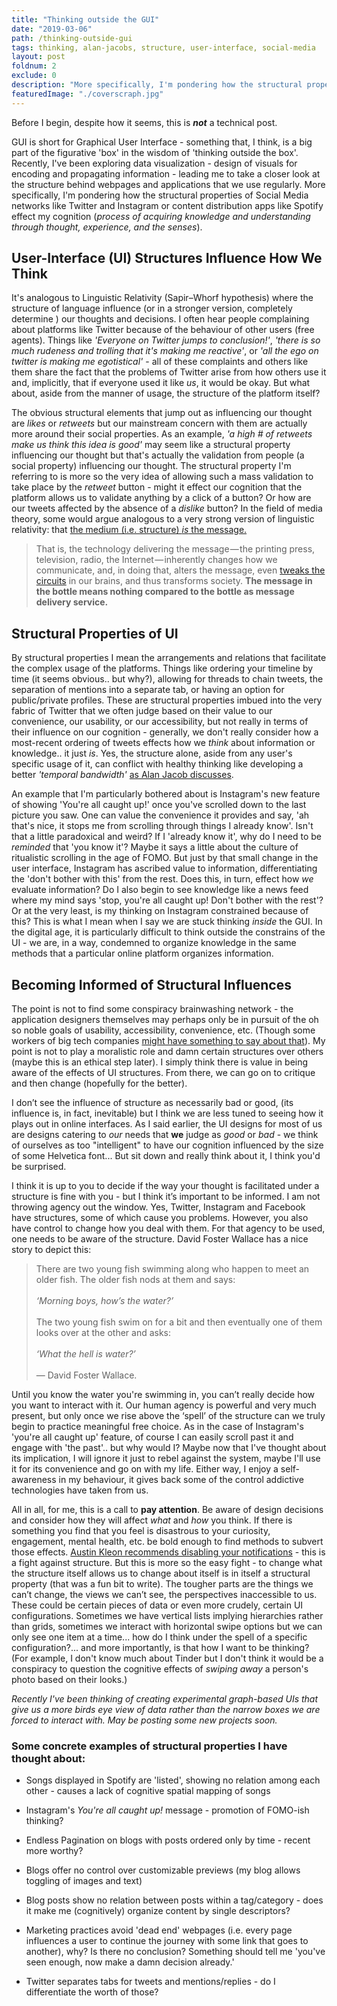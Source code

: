 ```yaml
---
title: "Thinking outside the GUI"
date: "2019-03-06"
path: /thinking-outside-gui
tags: thinking, alan-jacobs, structure, user-interface, social-media
layout: post
foldnum: 2
exclude: 0
description: "More specifically, I'm pondering how the structural properties of Social Media networks like Twitter and Instagram or content distribution apps like Spotify effect my cognition ('process of acquiring knowledge and understanding through thought, experience, and the senses')."
featuredImage: "./coverscraph.jpg"
---
```


Before I begin, despite how it seems, this is ***not*** a technical post.

GUI is short for Graphical User Interface - something that, I think, is a big part of the figurative 'box' in the wisdom of 'thinking outside the box'. Recently, I've been exploring data visualization - design of visuals for encoding and propagating information - leading me to take a closer look at the structure behind webpages and applications that we use regularly. More specifically, I'm pondering how the structural properties of Social Media networks like Twitter and Instagram or content distribution apps like Spotify effect my cognition (*process of acquiring knowledge and understanding through thought, experience, and the senses*).

## User-Interface (UI) Structures Influence How We Think

It's analogous to Linguistic Relativity (Sapir–Whorf hypothesis) where the structure of language influence (or in a stronger version, completely determine ) our thoughts and decisions. I often hear people complaining about platforms like Twitter because of the behaviour of other users (free agents). Things like *'Everyone on Twitter jumps to conclusion!'*, *'there is so much rudeness and trolling that it's making me reactive'*, or *'all the ego on twitter is making me egotistical'* - all of these complaints and others like them share the fact that the problems of Twitter arise from how others use it and, implicitly, that if everyone used it like *us*, it would be okay. But what about, aside from the manner of usage, the structure of the platform itself?

The obvious structural elements that jump out as influencing our thought are *likes* or *retweets* but our mainstream concern with them are actually more around their social properties. As an example, *'a high # of retweets make us think this idea is good'* may seem like a structural property influencing our thought but that's actually the validation from people (a social property) influencing our thought. The structural property I'm referring to is more so the very idea of allowing such a mass validation to take place by the *retweet* button - might it effect our cognition that the platform allows us to validate anything by a click of a button? Or how are our tweets affected by the absence of a *dislike* button? In the field of media theory, some would argue analogous to a very strong version of linguistic relativity: that [the medium (i.e. structure) *is* the message.](https://psmag.com/news/how-does-twitter-influence-the-way-we-communicate)

> That is, the technology delivering the message — the printing press, television, radio, the Internet — inherently changes how we communicate, and, in doing that, alters the message, even [tweaks the circuits](http://newsroom.ucla.edu/releases/the-teenage-brain-on-social-media) in our brains, and thus transforms society. **The message in the bottle means nothing compared to the bottle as message delivery service.**

## Structural Properties of UI

By structural properties I mean the arrangements and relations that facilitate the complex usage of the platforms. Things like ordering your timeline by time (it seems obvious.. but why?), allowing for threads to chain tweets, the separation of mentions into a separate tab, or having an option for public/private profiles. These are structural properties imbued into the very fabric of Twitter that we often judge based on their value to our convenience, our usability, or our accessibility, but not really in terms of their influence on our cognition - generally, we don't really consider how a most-recent ordering of tweets effects how we *think* about information or knowledge.. it just *is*. Yes, the structure alone, aside from any user's specific usage of it, can conflict with healthy thinking like developing a better *'temporal bandwidth'* [as Alan Jacob discusses](https://www.theguardian.com/commentisfree/2018/jun/16/temporal-bandwith-social-media-alan-jacobs).

An example that I'm particularly bothered about is Instagram's new feature of showing 'You're all caught up!' once you've scrolled down to the last picture you saw. One can value the convenience it provides and say, 'ah that's nice, it stops me from scrolling through things I already know'. Isn't that a little paradoxical and weird? If I 'already know it', why do I need to be *reminded* that 'you know it'? Maybe it says a little about the culture of ritualistic scrolling in the age of FOMO. But just by that small change in the user interface, Instagram has ascribed value to information, differentiating the 'don't bother with this' from the rest. Does this, in turn, effect how *we* evaluate information? Do I also begin to see knowledge like a news feed where my mind says 'stop, you're all caught up! Don't bother with the rest'? Or at the very least, is my thinking on Instagram constrained because of this? This is what I mean when I say we are stuck thinking *inside* the GUI. In the digital age, it is particularly difficult to think outside the constrains of the UI - we are, in a way, condemned to organize knowledge in the same methods that a particular online platform organizes information.

## Becoming Informed of Structural Influences

The point is not to find some conspiracy brainwashing network - the application designers themselves may perhaps only be in pursuit of the oh so noble goals of usability, accessibility, convenience, etc. (Though some workers of big tech companies [might have something to say about that](https://www.theguardian.com/technology/2017/oct/05/smartphone-addiction-silicon-valley-dystopia)). My point is not to play a moralistic role and damn certain structures over others (maybe this is an ethical step later). I simply think there is value in being aware of the effects of UI structures. From there, we can go on to critique and then change (hopefully for the better).

I don’t see the influence of structure as necessarily bad or good, (its influence is, in fact, inevitable) but I think we are less tuned to seeing how it plays out in online interfaces. As I said earlier, the UI designs for most of us are designs catering to *our* needs that **we** judge as *good* or *bad* - we think of ourselves as too "intelligent" to have our cognition influenced by the size of some Helvetica font... But sit down and really think about it, I think you'd be surprised.

I think it is up to you to decide if the way your thought is facilitated under a structure is fine with you - but I think it’s important to be informed. I am not throwing agency out the window. Yes, Twitter, Instagram and Facebook have structures, some of which cause you problems. However, you also have control to change how you deal with them. For that agency to be used, one needs to be aware of the structure. David Foster Wallace has a nice story to depict this:

> There are two young fish swimming along who happen to meet an older fish. The older fish nods at them and says:<br><br>
> *‘Morning boys, how’s the water?’*<br><br>
> The two young fish swim on for a bit and then eventually one of them looks over at the other and asks: <br><br>
> *‘What the hell is water?’* <br><br>
— David Foster Wallace.

Until you know the water you're swimming in, you can’t really decide how you want to interact with it. Our human agency is powerful and very much present, but only once we rise above the ‘spell’ of the structure can we truly begin to practice meaningful free choice. As in the case of Instagram's 'you're all caught up' feature, of course I can easily scroll past it and engage with 'the past'.. but why would I? Maybe now that I've thought about its implication, I will ignore it just to rebel against the system, maybe I'll use it for its convenience and go on with my life. Either way, I enjoy a self-awareness in my behaviour, it gives back some of the control addictive technologies have taken from us.

All in all, for me, this is a call to **pay attention**. Be aware of design decisions and consider how they will affect *what* and *how* you think. If there is something you find that you feel is disastrous to your curiosity, engagement, mental health, etc. be bold enough to find methods to subvert those effects. [Austin Kleon recommends disabling your notifications](http://tumblr.austinkleon.com/post/43252035670) -  this is a fight against structure. But this is more so the easy fight - to change what the structure itself allows us to change about itself is in itself a structural property (that was a fun bit to write). The tougher parts are the things we can’t change, the views we can’t see, the perspectives inaccessible to us. These could be certain pieces of data or even more crudely, certain UI configurations. Sometimes we have vertical lists implying hierarchies rather than grids, sometimes we interact with horizontal swipe options but we can only see one item at a time... how do I think under the spell of a specific configuration?... and more importantly, is that how I want to be thinking? (For example, I don't know much about Tinder but I don't think it would be a conspiracy to question the cognitive effects of *swiping away* a person's photo based on their looks.)

*Recently I've been thinking of creating experimental graph-based UIs that give us a more birds eye view of data rather than the narrow boxes we are forced to interact with. May be posting some new projects soon.*

### Some concrete examples of structural properties I have thought about:

* Songs displayed in Spotify are 'listed', showing no relation among each other - causes a lack of cognitive spatial mapping of songs

* Instagram's *You're all caught up!* message - promotion of FOMO-ish thinking?

* Endless Pagination on blogs with posts ordered only by time - recent more worthy?

* Blogs offer no control over customizable previews (my blog allows toggling of images and text)

* Blog posts show no relation between posts within a tag/category - does it make me (cognitively) organize content by single descriptors?

* Marketing practices avoid 'dead end' webpages (i.e. every page influences a user to continue the journey with some link that goes to another), why? Is there no conclusion? Something should tell me 'you've seen enough, now make a damn decision already.'

* Twitter separates tabs for tweets and mentions/replies - do I differentiate the worth of those?